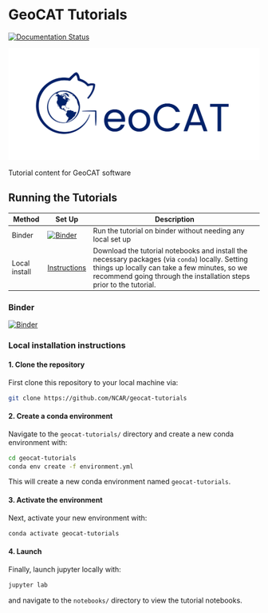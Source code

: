 # GeoCAT Tutorials

[![Documentation Status](https://readthedocs.org/projects/geocat-tutorials/badge/?version=latest)](https://geocat-tutorials.readthedocs.io/en/latest/?badge=latest)

![GeoCAT logo](./notebooks/images/logos/GeoCAT_long.svg)

Tutorial content for GeoCAT software

## Running the Tutorials

| **Method** | **Set Up** | **Description** |
|---|---|---|
| Binder | [![Binder](https://mybinder.org/badge_logo.svg)](https://mybinder.org/v2/gh/NCAR/geocat-tutorials/main) | Run the tutorial on binder without needing any local set up |
| Local install |  [Instructions](#Local-installation-instructions)|Download the tutorial notebooks and install the necessary packages (via `conda`) locally. Setting things up locally can take a few minutes, so we recommend going through the installation steps prior to the tutorial.  |

### Binder

[![Binder](https://mybinder.org/badge_logo.svg)](https://mybinder.org/v2/gh/NCAR/geocat-tutorials/main)

### Local installation instructions

#### 1. Clone the repository

First clone this repository to your local machine via:

```bash
git clone https://github.com/NCAR/geocat-tutorials
```

#### 2. Create a conda environment

Navigate to the `geocat-tutorials/` directory and create a new conda environment with:

```bash
cd geocat-tutorials
conda env create -f environment.yml
```

This will create a new conda environment named `geocat-tutorials`.

#### 3. Activate the environment

Next, activate your new environment with:

```bash
conda activate geocat-tutorials
```

#### 4. Launch

Finally, launch jupyter locally with:

```bash
jupyter lab
```

and navigate to the `notebooks/` directory to view the tutorial notebooks.
